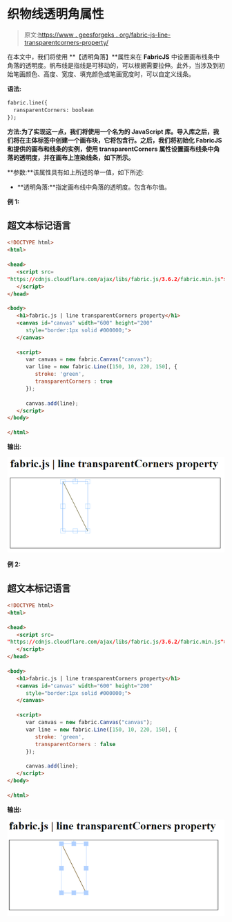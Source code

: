 # 织物线透明角属性

> 原文:[https://www . geesforgeks . org/fabric-js-line-transparentcorners-property/](https://www.geeksforgeeks.org/fabric-js-line-transparentcorners-property/)

在本文中，我们将使用 **【透明角落】**属性来在 **FabricJS** 中设置画布线条中角落的透明度。帆布线是指线是可移动的，可以根据需要拉伸。此外，当涉及到初始笔画颜色、高度、宽度、填充颜色或笔画宽度时，可以自定义线条。

**语法:**

```html
fabric.line({
  ransparentCorners: boolean
});
```

**方法:**为了实现这一点，我们将使用一个名为**的 JavaScript 库。导入库之后，我们将在主体标签中创建一个画布块，它将包含行。之后，我们将初始化 **FabricJS** 和提供的画布和线条的实例，使用 **transparentCorners** 属性设置画布线条中角落的透明度，并在画布上渲染线条，如下所示。**

**参数:**该属性具有如上所述的单一值，如下所述:

*   **透明角落:**指定画布线中角落的透明度。包含布尔值。

**例 1:**

## 超文本标记语言

```html
<!DOCTYPE html> 
<html> 

<head> 
   <script src= 
"https://cdnjs.cloudflare.com/ajax/libs/fabric.js/3.6.2/fabric.min.js"> 
   </script> 
</head> 

<body> 
   <h1>fabric.js | line transparentCorners property</h1>
   <canvas id="canvas" width="600" height="200"
      style="border:1px solid #000000;"> 
   </canvas> 

   <script> 
      var canvas = new fabric.Canvas("canvas");
      var line = new fabric.Line([150, 10, 220, 150], { 
         stroke: 'green',
         transparentCorners : true
      }); 

      canvas.add(line); 
   </script> 
</body> 

</html>
```

**输出:**

![](img/b00ea2f5e2c5f8e2beb2fba6b74fcf73.png)

**例 2:**

## 超文本标记语言

```html
<!DOCTYPE html> 
<html> 

<head> 
   <script src= 
"https://cdnjs.cloudflare.com/ajax/libs/fabric.js/3.6.2/fabric.min.js"> 
   </script> 
</head> 

<body> 
   <h1>fabric.js | line transparentCorners property</h1>
   <canvas id="canvas" width="600" height="200"
      style="border:1px solid #000000;"> 
   </canvas> 

   <script> 
      var canvas = new fabric.Canvas("canvas"); 
      var line = new fabric.Line([150, 10, 220, 150], { 
         stroke: 'green',
         transparentCorners : false
      }); 

      canvas.add(line); 
   </script> 
</body> 

</html>
```

**输出:**

![](img/4ee18e38fa1b67f488d6d7d63a33ad77.png)